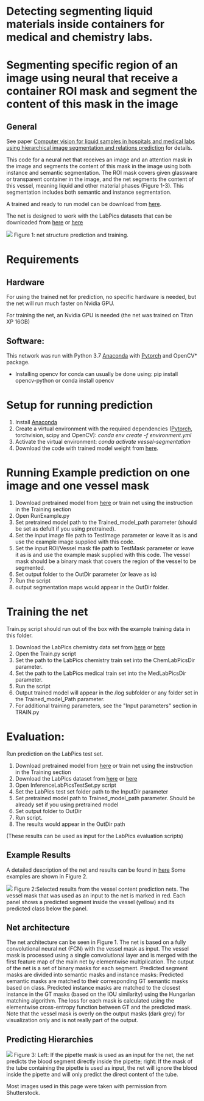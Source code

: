 ﻿# Detecting segmenting liquid materials inside containers for medical and chemistry labs. 
 
 # Segmenting specific region of an image using neural that receive a container ROI mask and segment the content of this mask in the image



## General
See paper [Computer vision for liquid samples in hospitals and medical labs using hierarchical image segmentation and relations prediction](https://arxiv.org/ftp/arxiv/papers/2105/2105.01456.pdf) for details.

This code for a neural net that receives an image and an attention mask in the image and segments the content of this mask in the image
using both instance and semantic segmentation. The ROI mask covers given glassware or transparent container in the image, and the net segments the content of this vessel, meaning liquid and other material phases (Figure 1-3).
This segmentation includes both semantic and instance segmentation.  

A trained and ready to run model can be download from [here](https://drive.google.com/file/d/1uqvTqEFqMDXCuoEDlfm3yjNnmpw2bX-b/view?usp=sharing).

The net is designed to work with the LabPics datasets that can be downloaded from [here](https://zenodo.org/record/4736111) or [here](https://www.kaggle.com/sagieppel/labpics-chemistry-labpics-medical)





![](Figure1.jpg)
Figure 1: net structure prediction and training.

# Requirements
## Hardware
For using the trained net for prediction, no specific hardware is needed, but the net will run much faster on Nvidia GPU.

For training the net, an Nvidia GPU is needed (the net was trained on Titan XP 16GB)

## Software:
This network was run with Python 3.7 [Anaconda](https://www.anaconda.com/download/) with  [Pytorch](https://pytorch.org/) and OpenCV* package.
* Installing opencv for conda can usually be done using: pip install opencv-python or conda install opencv




# Setup for running prediction
1) Install [Anaconda](https://www.anaconda.com/download/)
2) Create a virtual environment with the required dependencies ([Pytorch](https://pytorch.org/), torchvision, scipy and OpenCV): *conda env create -f environment.yml*
3) Activate the virtual environment: *conda activate vessel-segmentation*
4) Download the code with trained model weight from [here](https://drive.google.com/file/d/1uqvTqEFqMDXCuoEDlfm3yjNnmpw2bX-b/view?usp=sharing).


# Running Example prediction on one image and one vessel mask
1. Download pretrained model from [here](https://drive.google.com/file/d/1uqvTqEFqMDXCuoEDlfm3yjNnmpw2bX-b/view?usp=sharing) or train net using the instruction in the Training section
2. Open RunExample.py
3. Set pretrained model path to the Trained_model_path parameter (should be set as defult if you using pretrained).
4. Set the input image file path to TestImage parameter or leave it as is and use the example image supplied with this code.
5. Set the input ROI/Vessel mask file path to TestMask parameter or leave it as is and use the example mask supplied with this code. The vessel mask should be a binary mask that covers the region of the vessel to be segmented.
6. Set output folder to the OutDir parameter (or leave as is)
7. Run the script
8. output segmentation maps would appear in the OutDir folder.



# Training the net
Train.py script should run out of the box with the example training data in this folder.

1. Download the LabPics chemistry data set from [here](https://zenodo.org/record/4736111) or [here](https://www.kaggle.com/sagieppel/labpics-chemistry-labpics-medical)
2. Open the Train.py script
3. Set the path to the LabPics chemistry train set into the  ChemLabPicsDir parameter.
4. Set the path to the LabPics medical train set into the MedLabPicsDir parameter.
5. Run the script 
6. Output trained model will appear in the /log subfolder or any folder set in the Trained_model_Path parameter.
7. For additional training parameters, see the "Input parameters" section in TRAIN.py

# Evaluation:
Run prediction on the LabPics test set.

1. Download pretrained model from [here](https://drive.google.com/file/d/1uqvTqEFqMDXCuoEDlfm3yjNnmpw2bX-b/view?usp=sharing) or train net using the instruction in the Training section
2. Download the LabPics  dataset from [here](https://zenodo.org/record/4736111) or [here](https://www.kaggle.com/sagieppel/labpics-chemistry-labpics-medical)
3. Open InferenceLabPicsTestSet.py script
4. Set the LabPics test set folder path to the InputDir parameter
5. Set pretrained model path to Trained_model_path parameter. Should be already set if you using pretrained model   
5. Set output folder to OutDir
6. Run script.
7. The results would appear in the OutDir path 

(These results can be used as input for the LabPics evaluation scripts)

## Example Results
A detailed description of the net and results can be found in [here](https://arxiv.org/ftp/arxiv/papers/2105/2105.01456.pdf)
Some examples are shown in Figure 2.

![](Figure2.jpg)
Figure 2:Selected results from the vessel content prediction nets. The vessel mask that was used as an input to the net is marked in red. Each panel shows a predicted segment inside the vessel (yellow) and its predicted class below the panel.

## Net architecture
The net architecture can be seen in Figure 1. 
The net is based on a fully convolutional neural net (FCN) with the vessel mask as input. The vessel mask is processed using a single convolutional layer and is merged with the first feature map of the main net by elementwise multiplication. The output of the net is a set of binary masks for each segment. Predicted segment masks are divided into semantic masks and instance masks: Predicted semantic masks are matched to their corresponding GT semantic masks based on class. Predicted instance masks are matched to the closest instance in the GT masks (based on the IOU similarity) using the Hungarian matching algorithm. The loss for each mask is calculated using the elementwise cross-entropy function between GT and the predicted mask. Note that the vessel mask is overly on the output masks (dark grey) for visualization only and is not really part of the output.

## Predicting Hierarchies
![](Figure3.jpg)
Figure 3: Left: If the pipette mask is used as an input for the net, the net predicts the blood segment directly inside the pipette; right: If the mask of the tube containing the pipette is used as input, the net will ignore the blood inside the pipette and will only predict the direct content of the tube.

Most images used in this page were taken with permission from Shutterstock.

